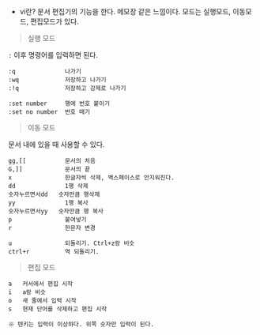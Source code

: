 - vi란?
문서 편집기의 기능을 한다. 메모장 같은 느낌이다. 모드는 실행모드, 이동모드, 편집모드가 있다.

> 실행 모드

`:`  이후 명령어를 입력하면 된다.
```
:q              나가기
:wq             저장하고 나가기
:!q             저장하고 강제로 나가기

:set number     행에 번호 붙이기
:set no number  번호 떼기
```

> 이동 모드

문서 내에 있을 때 사용할 수 있다.
```
gg,[[           문서의 처음
G,]]            문서의 끝
x               한글자씩 삭제, 백스페이스로 안지워진다.
dd              1행 삭제
숫자누르면서dd   숫자만큼 행삭제
yy              1행 복사
숫자누르면서yy   숫자만큼 행 복사
p               붙여넣기
r               한문자 변경

u               되돌리기. Ctrl+z랑 비슷
ctrl+r          역 되돌리기.
```

> 편집 모드

```
a   커서에서 편집 시작
i   a랑 비슷
o   새 줄에서 입력 시작
s   현재 단어를 삭제하고 편집 시작

※ 텐키는 입력이 이상하다. 위쪽 숫자만 입력이 된다.
```